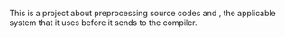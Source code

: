 This is a project about preprocessing source codes and , the applicable system that it uses before it sends to the compiler.